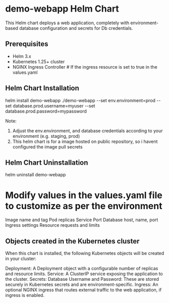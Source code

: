 # demo-webapp Helm Chart
This Helm chart deploys a web application, completely with environment-based database configuration and secrets for Db credentials.

## Prerequisites
- Helm 3.x
- Kubernetes 1.25+ cluster
- NGINX Ingress Controller  # If the ingress resource is set to true in the values.yaml

## Helm Chart Installation

helm install demo-webapp ./demo-webapp --set env.environment=prod --set database.prod.username=myuser --set database.prod.password=mypassword

Note: 
1. Adjust the env.environment, and database credentials according to your environment (e.g. staging, prod)
2. This helm chart is for a image hosted on public repository, so i havent configured the image pull secrets

## Helm Chart Uninstallation
helm uninstall demo-webapp

# Modify values in the values.yaml file to customize as per the environment 
Image name and tag
Pod replicas
Service Port
Database host, name, port
Ingress settings
Resource requests and limits

## Objects created in the Kubernetes cluster 
When this chart is installed, the following Kubernetes objects will be created in your cluster:

Deployment: A Deployment object with a configurable number of replicas and resource limits.
Service: A ClusterIP service exposing the application to the cluster.
Secrets: Database Username and Password: These are stored securely in Kubernetes secrets and are environment-specific.
Ingress: An optional NGINX ingress that routes external traffic to the web application, if ingress is enabled.